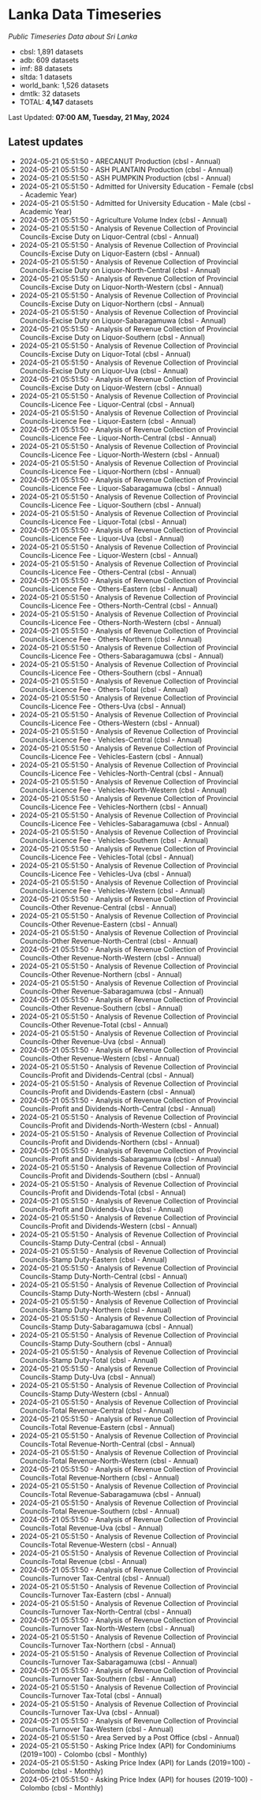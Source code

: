 # Lanka Data Timeseries
*Public Timeseries Data about Sri Lanka*

* cbsl: 1,891 datasets
* adb: 609 datasets
* imf: 88 datasets
* sltda: 1 datasets
* world_bank: 1,526 datasets
* dmtlk: 32 datasets
* TOTAL: **4,147** datasets

Last Updated: **07:00 AM, Tuesday, 21 May, 2024**

## Latest updates

* 2024-05-21 05:51:50 - ARECANUT Production (cbsl - Annual)
* 2024-05-21 05:51:50 - ASH PLANTAIN Production (cbsl - Annual)
* 2024-05-21 05:51:50 - ASH PUMPKIN Production (cbsl - Annual)
* 2024-05-21 05:51:50 - Admitted for University Education - Female (cbsl - Academic Year)
* 2024-05-21 05:51:50 - Admitted for University Education - Male (cbsl - Academic Year)
* 2024-05-21 05:51:50 - Agriculture Volume Index (cbsl - Annual)
* 2024-05-21 05:51:50 - Analysis of Revenue Collection of Provincial Councils-Excise Duty on Liquor-Central (cbsl - Annual)
* 2024-05-21 05:51:50 - Analysis of Revenue Collection of Provincial Councils-Excise Duty on Liquor-Eastern (cbsl - Annual)
* 2024-05-21 05:51:50 - Analysis of Revenue Collection of Provincial Councils-Excise Duty on Liquor-North-Central (cbsl - Annual)
* 2024-05-21 05:51:50 - Analysis of Revenue Collection of Provincial Councils-Excise Duty on Liquor-North-Western (cbsl - Annual)
* 2024-05-21 05:51:50 - Analysis of Revenue Collection of Provincial Councils-Excise Duty on Liquor-Northern (cbsl - Annual)
* 2024-05-21 05:51:50 - Analysis of Revenue Collection of Provincial Councils-Excise Duty on Liquor-Sabaragamuwa (cbsl - Annual)
* 2024-05-21 05:51:50 - Analysis of Revenue Collection of Provincial Councils-Excise Duty on Liquor-Southern (cbsl - Annual)
* 2024-05-21 05:51:50 - Analysis of Revenue Collection of Provincial Councils-Excise Duty on Liquor-Total (cbsl - Annual)
* 2024-05-21 05:51:50 - Analysis of Revenue Collection of Provincial Councils-Excise Duty on Liquor-Uva (cbsl - Annual)
* 2024-05-21 05:51:50 - Analysis of Revenue Collection of Provincial Councils-Excise Duty on Liquor-Western (cbsl - Annual)
* 2024-05-21 05:51:50 - Analysis of Revenue Collection of Provincial Councils-Licence Fee - Liquor-Central (cbsl - Annual)
* 2024-05-21 05:51:50 - Analysis of Revenue Collection of Provincial Councils-Licence Fee - Liquor-Eastern (cbsl - Annual)
* 2024-05-21 05:51:50 - Analysis of Revenue Collection of Provincial Councils-Licence Fee - Liquor-North-Central (cbsl - Annual)
* 2024-05-21 05:51:50 - Analysis of Revenue Collection of Provincial Councils-Licence Fee - Liquor-North-Western (cbsl - Annual)
* 2024-05-21 05:51:50 - Analysis of Revenue Collection of Provincial Councils-Licence Fee - Liquor-Northern (cbsl - Annual)
* 2024-05-21 05:51:50 - Analysis of Revenue Collection of Provincial Councils-Licence Fee - Liquor-Sabaragamuwa (cbsl - Annual)
* 2024-05-21 05:51:50 - Analysis of Revenue Collection of Provincial Councils-Licence Fee - Liquor-Southern (cbsl - Annual)
* 2024-05-21 05:51:50 - Analysis of Revenue Collection of Provincial Councils-Licence Fee - Liquor-Total (cbsl - Annual)
* 2024-05-21 05:51:50 - Analysis of Revenue Collection of Provincial Councils-Licence Fee - Liquor-Uva (cbsl - Annual)
* 2024-05-21 05:51:50 - Analysis of Revenue Collection of Provincial Councils-Licence Fee - Liquor-Western (cbsl - Annual)
* 2024-05-21 05:51:50 - Analysis of Revenue Collection of Provincial Councils-Licence Fee - Others-Central (cbsl - Annual)
* 2024-05-21 05:51:50 - Analysis of Revenue Collection of Provincial Councils-Licence Fee - Others-Eastern (cbsl - Annual)
* 2024-05-21 05:51:50 - Analysis of Revenue Collection of Provincial Councils-Licence Fee - Others-North-Central (cbsl - Annual)
* 2024-05-21 05:51:50 - Analysis of Revenue Collection of Provincial Councils-Licence Fee - Others-North-Western (cbsl - Annual)
* 2024-05-21 05:51:50 - Analysis of Revenue Collection of Provincial Councils-Licence Fee - Others-Northern (cbsl - Annual)
* 2024-05-21 05:51:50 - Analysis of Revenue Collection of Provincial Councils-Licence Fee - Others-Sabaragamuwa (cbsl - Annual)
* 2024-05-21 05:51:50 - Analysis of Revenue Collection of Provincial Councils-Licence Fee - Others-Southern (cbsl - Annual)
* 2024-05-21 05:51:50 - Analysis of Revenue Collection of Provincial Councils-Licence Fee - Others-Total (cbsl - Annual)
* 2024-05-21 05:51:50 - Analysis of Revenue Collection of Provincial Councils-Licence Fee - Others-Uva (cbsl - Annual)
* 2024-05-21 05:51:50 - Analysis of Revenue Collection of Provincial Councils-Licence Fee - Others-Western (cbsl - Annual)
* 2024-05-21 05:51:50 - Analysis of Revenue Collection of Provincial Councils-Licence Fee - Vehicles-Central (cbsl - Annual)
* 2024-05-21 05:51:50 - Analysis of Revenue Collection of Provincial Councils-Licence Fee - Vehicles-Eastern (cbsl - Annual)
* 2024-05-21 05:51:50 - Analysis of Revenue Collection of Provincial Councils-Licence Fee - Vehicles-North-Central (cbsl - Annual)
* 2024-05-21 05:51:50 - Analysis of Revenue Collection of Provincial Councils-Licence Fee - Vehicles-North-Western (cbsl - Annual)
* 2024-05-21 05:51:50 - Analysis of Revenue Collection of Provincial Councils-Licence Fee - Vehicles-Northern (cbsl - Annual)
* 2024-05-21 05:51:50 - Analysis of Revenue Collection of Provincial Councils-Licence Fee - Vehicles-Sabaragamuwa (cbsl - Annual)
* 2024-05-21 05:51:50 - Analysis of Revenue Collection of Provincial Councils-Licence Fee - Vehicles-Southern (cbsl - Annual)
* 2024-05-21 05:51:50 - Analysis of Revenue Collection of Provincial Councils-Licence Fee - Vehicles-Total (cbsl - Annual)
* 2024-05-21 05:51:50 - Analysis of Revenue Collection of Provincial Councils-Licence Fee - Vehicles-Uva (cbsl - Annual)
* 2024-05-21 05:51:50 - Analysis of Revenue Collection of Provincial Councils-Licence Fee - Vehicles-Western (cbsl - Annual)
* 2024-05-21 05:51:50 - Analysis of Revenue Collection of Provincial Councils-Other Revenue-Central (cbsl - Annual)
* 2024-05-21 05:51:50 - Analysis of Revenue Collection of Provincial Councils-Other Revenue-Eastern (cbsl - Annual)
* 2024-05-21 05:51:50 - Analysis of Revenue Collection of Provincial Councils-Other Revenue-North-Central (cbsl - Annual)
* 2024-05-21 05:51:50 - Analysis of Revenue Collection of Provincial Councils-Other Revenue-North-Western (cbsl - Annual)
* 2024-05-21 05:51:50 - Analysis of Revenue Collection of Provincial Councils-Other Revenue-Northern (cbsl - Annual)
* 2024-05-21 05:51:50 - Analysis of Revenue Collection of Provincial Councils-Other Revenue-Sabaragamuwa (cbsl - Annual)
* 2024-05-21 05:51:50 - Analysis of Revenue Collection of Provincial Councils-Other Revenue-Southern (cbsl - Annual)
* 2024-05-21 05:51:50 - Analysis of Revenue Collection of Provincial Councils-Other Revenue-Total (cbsl - Annual)
* 2024-05-21 05:51:50 - Analysis of Revenue Collection of Provincial Councils-Other Revenue-Uva (cbsl - Annual)
* 2024-05-21 05:51:50 - Analysis of Revenue Collection of Provincial Councils-Other Revenue-Western (cbsl - Annual)
* 2024-05-21 05:51:50 - Analysis of Revenue Collection of Provincial Councils-Profit and Dividends-Central (cbsl - Annual)
* 2024-05-21 05:51:50 - Analysis of Revenue Collection of Provincial Councils-Profit and Dividends-Eastern (cbsl - Annual)
* 2024-05-21 05:51:50 - Analysis of Revenue Collection of Provincial Councils-Profit and Dividends-North-Central (cbsl - Annual)
* 2024-05-21 05:51:50 - Analysis of Revenue Collection of Provincial Councils-Profit and Dividends-North-Western (cbsl - Annual)
* 2024-05-21 05:51:50 - Analysis of Revenue Collection of Provincial Councils-Profit and Dividends-Northern (cbsl - Annual)
* 2024-05-21 05:51:50 - Analysis of Revenue Collection of Provincial Councils-Profit and Dividends-Sabaragamuwa (cbsl - Annual)
* 2024-05-21 05:51:50 - Analysis of Revenue Collection of Provincial Councils-Profit and Dividends-Southern (cbsl - Annual)
* 2024-05-21 05:51:50 - Analysis of Revenue Collection of Provincial Councils-Profit and Dividends-Total (cbsl - Annual)
* 2024-05-21 05:51:50 - Analysis of Revenue Collection of Provincial Councils-Profit and Dividends-Uva (cbsl - Annual)
* 2024-05-21 05:51:50 - Analysis of Revenue Collection of Provincial Councils-Profit and Dividends-Western (cbsl - Annual)
* 2024-05-21 05:51:50 - Analysis of Revenue Collection of Provincial Councils-Stamp Duty-Central (cbsl - Annual)
* 2024-05-21 05:51:50 - Analysis of Revenue Collection of Provincial Councils-Stamp Duty-Eastern (cbsl - Annual)
* 2024-05-21 05:51:50 - Analysis of Revenue Collection of Provincial Councils-Stamp Duty-North-Central (cbsl - Annual)
* 2024-05-21 05:51:50 - Analysis of Revenue Collection of Provincial Councils-Stamp Duty-North-Western (cbsl - Annual)
* 2024-05-21 05:51:50 - Analysis of Revenue Collection of Provincial Councils-Stamp Duty-Northern (cbsl - Annual)
* 2024-05-21 05:51:50 - Analysis of Revenue Collection of Provincial Councils-Stamp Duty-Sabaragamuwa (cbsl - Annual)
* 2024-05-21 05:51:50 - Analysis of Revenue Collection of Provincial Councils-Stamp Duty-Southern (cbsl - Annual)
* 2024-05-21 05:51:50 - Analysis of Revenue Collection of Provincial Councils-Stamp Duty-Total (cbsl - Annual)
* 2024-05-21 05:51:50 - Analysis of Revenue Collection of Provincial Councils-Stamp Duty-Uva (cbsl - Annual)
* 2024-05-21 05:51:50 - Analysis of Revenue Collection of Provincial Councils-Stamp Duty-Western (cbsl - Annual)
* 2024-05-21 05:51:50 - Analysis of Revenue Collection of Provincial Councils-Total Revenue-Central (cbsl - Annual)
* 2024-05-21 05:51:50 - Analysis of Revenue Collection of Provincial Councils-Total Revenue-Eastern (cbsl - Annual)
* 2024-05-21 05:51:50 - Analysis of Revenue Collection of Provincial Councils-Total Revenue-North-Central (cbsl - Annual)
* 2024-05-21 05:51:50 - Analysis of Revenue Collection of Provincial Councils-Total Revenue-North-Western (cbsl - Annual)
* 2024-05-21 05:51:50 - Analysis of Revenue Collection of Provincial Councils-Total Revenue-Northern (cbsl - Annual)
* 2024-05-21 05:51:50 - Analysis of Revenue Collection of Provincial Councils-Total Revenue-Sabaragamuwa (cbsl - Annual)
* 2024-05-21 05:51:50 - Analysis of Revenue Collection of Provincial Councils-Total Revenue-Southern (cbsl - Annual)
* 2024-05-21 05:51:50 - Analysis of Revenue Collection of Provincial Councils-Total Revenue-Uva (cbsl - Annual)
* 2024-05-21 05:51:50 - Analysis of Revenue Collection of Provincial Councils-Total Revenue-Western (cbsl - Annual)
* 2024-05-21 05:51:50 - Analysis of Revenue Collection of Provincial Councils-Total Revenue (cbsl - Annual)
* 2024-05-21 05:51:50 - Analysis of Revenue Collection of Provincial Councils-Turnover Tax-Central (cbsl - Annual)
* 2024-05-21 05:51:50 - Analysis of Revenue Collection of Provincial Councils-Turnover Tax-Eastern (cbsl - Annual)
* 2024-05-21 05:51:50 - Analysis of Revenue Collection of Provincial Councils-Turnover Tax-North-Central (cbsl - Annual)
* 2024-05-21 05:51:50 - Analysis of Revenue Collection of Provincial Councils-Turnover Tax-North-Western (cbsl - Annual)
* 2024-05-21 05:51:50 - Analysis of Revenue Collection of Provincial Councils-Turnover Tax-Northern (cbsl - Annual)
* 2024-05-21 05:51:50 - Analysis of Revenue Collection of Provincial Councils-Turnover Tax-Sabaragamuwa (cbsl - Annual)
* 2024-05-21 05:51:50 - Analysis of Revenue Collection of Provincial Councils-Turnover Tax-Southern (cbsl - Annual)
* 2024-05-21 05:51:50 - Analysis of Revenue Collection of Provincial Councils-Turnover Tax-Total (cbsl - Annual)
* 2024-05-21 05:51:50 - Analysis of Revenue Collection of Provincial Councils-Turnover Tax-Uva (cbsl - Annual)
* 2024-05-21 05:51:50 - Analysis of Revenue Collection of Provincial Councils-Turnover Tax-Western (cbsl - Annual)
* 2024-05-21 05:51:50 - Area Served by a Post Office (cbsl - Annual)
* 2024-05-21 05:51:50 - Asking Price Index (API) for Condominiums (2019=100) - Colombo (cbsl - Monthly)
* 2024-05-21 05:51:50 - Asking Price Index (API) for Lands (2019=100) - Colombo (cbsl - Monthly)
* 2024-05-21 05:51:50 - Asking Price Index (API) for houses (2019-100) - Colombo (cbsl - Monthly)